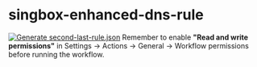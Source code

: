 # singbox-enhanced-dns-rule
[![Generate second-last-rule.json](https://github.com/BedrockDigger/singbox-enhanced-dns-rule/actions/workflows/generate-second-last-rule.yml/badge.svg)](https://github.com/BedrockDigger/singbox-enhanced-dns-rule/actions/workflows/generate-second-last-rule.yml)
Remember to enable **"Read and write permissions"** in Settings -> Actions -> General -> Workflow permissions before running the workflow.
